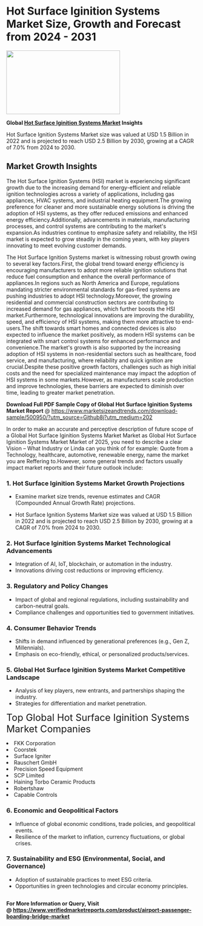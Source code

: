 <H1>Hot Surface Iginition Systems Market Size, Growth and Forecast from 2024 - 2031</H1><img class="aligncenter size-medium wp-image-584254" src="https://thirdeyenews.in/wp-content/uploads/2024/09/Global-Market-Research-300x168.jpeg" alt="" width="300" height="168" /><p><strong>Global&nbsp;<a href="https://www.marketsizeandtrends.com/download-sample/500950/?utm_source=Github8j?utm_medium=202">Hot Surface Iginition Systems Market</a> Insights</strong></p><p>Hot Surface Ignition Systems Market size was valued at USD 1.5 Billion in 2022 and is projected to reach USD 2.5 Billion by 2030, growing at a CAGR of 7.0% from 2024 to 2030.</p><p><h2>Market Growth Insights</h2> <p>The Hot Surface Ignition Systems (HSI) market is experiencing significant growth due to the increasing demand for energy-efficient and reliable ignition technologies across a variety of applications, including gas appliances, HVAC systems, and industrial heating equipment.The growing preference for cleaner and more sustainable energy solutions is driving the adoption of HSI systems, as they offer reduced emissions and enhanced energy efficiency.Additionally, advancements in materials, manufacturing processes, and control systems are contributing to the market's expansion.As industries continue to emphasize safety and reliability, the HSI market is expected to grow steadily in the coming years, with key players innovating to meet evolving customer demands.</p> <p>The Hot Surface Ignition Systems market is witnessing robust growth owing to several key factors.First, the global trend toward energy efficiency is encouraging manufacturers to adopt more reliable ignition solutions that reduce fuel consumption and enhance the overall performance of appliances.In regions such as North America and Europe, regulations mandating stricter environmental standards for gas-fired systems are pushing industries to adopt HSI technology.Moreover, the growing residential and commercial construction sectors are contributing to increased demand for gas appliances, which further boosts the HSI market.Furthermore, technological innovations are improving the durability, speed, and efficiency of HSI systems, making them more attractive to end-users.The shift towards smart homes and connected devices is also expected to influence the market positively, as modern HSI systems can be integrated with smart control systems for enhanced performance and convenience.The market's growth is also supported by the increasing adoption of HSI systems in non-residential sectors such as healthcare, food service, and manufacturing, where reliability and quick ignition are crucial.Despite these positive growth factors, challenges such as high initial costs and the need for specialized maintenance may impact the adoption of HSI systems in some markets.However, as manufacturers scale production and improve technologies, these barriers are expected to diminish over time, leading to greater market penetration.</p> <p><span class=""><strong>Download Full PDF Sample Copy of Global Hot Surface Iginition Systems Market Report</strong> @ <a href="https://www.marketsizeandtrends.com/download-sample/500950/?utm_source=Github8j?utm_medium=202" target="_blank">https://www.marketsizeandtrends.com/download-sample/500950/?utm_source=Github8j?utm_medium=202</a></span></p><p>In order to make an accurate and perceptive description of future scope of a Global&nbsp;Hot Surface Iginition Systems Market Market as Global&nbsp;Hot Surface Iginition Systems Market Market of 2025, you need to describe a clear Vision &ndash; What Industry or Linda can you think of for example: Quote from a Technology, healthcare, automotive, renewable energy, name the market you are Reffering to.However, some general trends and factors usually impact market reports and their future outlook include:</p><h3>1.&nbsp;<strong>Hot Surface Iginition Systems Market Growth Projections</strong></h3><ul><li>Examine market size trends, revenue estimates and CAGR (Compounded Annual Growth Rate) projections.</li><li><p>Hot Surface Ignition Systems Market size was valued at USD 1.5 Billion in 2022 and is projected to reach USD 2.5 Billion by 2030, growing at a CAGR of 7.0% from 2024 to 2030.</p></li></ul><h3>2.&nbsp;<strong>Hot Surface Iginition Systems Market Technological Advancements</strong></h3><ul><li>Integration of AI, IoT, blockchain, or automation in the industry.</li><li>Innovations driving cost reductions or improving efficiency.</li></ul><h3>3.&nbsp;<strong>Regulatory and Policy Changes</strong></h3><ul><li>Impact of global and regional regulations, including sustainability and carbon-neutral goals.</li><li>Compliance challenges and opportunities tied to government initiatives.</li></ul><h3>4.&nbsp;<strong>Consumer Behavior Trends</strong></h3><ul><li>Shifts in demand influenced by generational preferences (e.g., Gen Z, Millennials).</li><li>Emphasis on eco-friendly, ethical, or personalized products/services.</li></ul><h3>5.&nbsp;<strong>Global Hot Surface Iginition Systems Market Competitive Landscape</strong></h3><ul><li>Analysis of key players, new entrants, and partnerships shaping the industry.</li><li>Strategies for differentiation and market penetration.</li></ul><p data-pm-slice="1 1 []"><span style="color: inherit; font-family: inherit; font-size: 25px;">Top Global Hot Surface Iginition Systems Market Companies</span></p><div class="" data-test-id=""><p><li>FKK Corporation</li><li> Coorstek</li><li> Surface Igniter</li><li> Rauschert GmbH</li><li> Precision Speed Equipment</li><li> SCP Limited</li><li> Haining Torbo Ceramic Products</li><li> Robertshaw</li><li> Capable Controls</li></p></div><h3>6.&nbsp;<strong>Economic and Geopolitical Factors</strong></h3><ul><li>Influence of global economic conditions, trade policies, and geopolitical events.</li><li>Resilience of the market to inflation, currency fluctuations, or global crises.</li></ul><h3>7.&nbsp;<strong>Sustainability and ESG (Environmental, Social, and Governance)</strong></h3><ul><li>Adoption of sustainable practices to meet ESG criteria.</li><li>Opportunities in green technologies and circular economy principles.</li></ul><h2><strong style="font-size: 14px;">For More Information or Query, Visit @&nbsp;</strong><a style="background-color: #ffffff; font-size: 14px;" href="https://www.marketsizeandtrends.com/report/hot-surface-iginition-systems-market/" target="_blank">https://www.verifiedmarketreports.com/product/airport-passenger-boarding-bridge-market</a></h2>